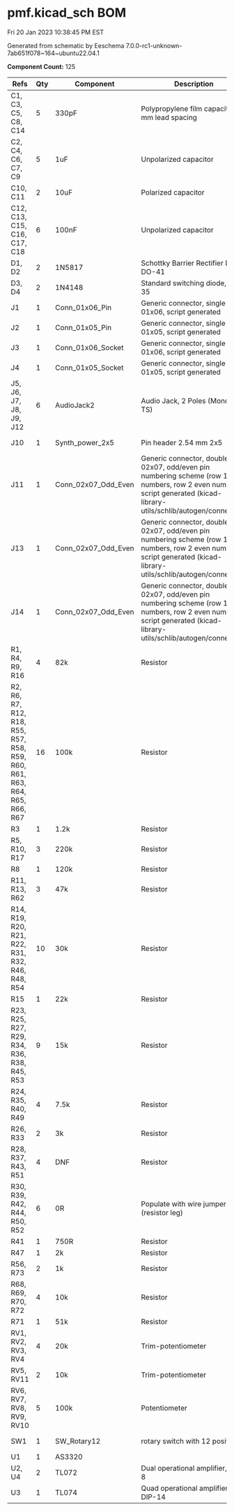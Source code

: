 # pmf.kicad_sch BOM

Fri 20 Jan 2023 10:38:45 PM EST

Generated from schematic by Eeschema 7.0.0-rc1-unknown-7ab651f078~164~ubuntu22.04.1

**Component Count:** 125

| Refs | Qty | Component | Description | Manufacturer | Part | Vendor | SKU |
| ----- | --- | ---- | ----------- | ---- | ---- | ---- | ---- |
| C1, C3, C5, C8, C14 | 5 | 330pF | Polypropylene film capacitor, 5 mm lead spacing | WIMA | FKP2D003301D00JSSD | Tayda | 1928-1236-ND |
| C2, C4, C6, C7, C9 | 5 | 1uF | Unpolarized capacitor |  |  | Tayda |  |
| C10, C11 | 2 | 10uF | Polarized capacitor |  |  | Tayda | A-4349 |
| C12, C13, C15, C16, C17, C18 | 6 | 100nF | Unpolarized capacitor |  |  | Tayda | A-553 |
| D1, D2 | 2 | 1N5817 | Schottky Barrier Rectifier Diode, DO-41 |  |  | Tayda | A-159 |
| D3, D4 | 2 | 1N4148 | Standard switching diode, DO-35 |  |  | Tayda | A-157 |
| J1 | 1 | Conn_01x06_Pin | Generic connector, single row, 01x06, script generated |  |  |  |  |
| J2 | 1 | Conn_01x05_Pin | Generic connector, single row, 01x05, script generated |  |  |  |  |
| J3 | 1 | Conn_01x06_Socket | Generic connector, single row, 01x06, script generated |  |  |  |  |
| J4 | 1 | Conn_01x05_Socket | Generic connector, single row, 01x05, script generated |  |  |  |  |
| J5, J6, J7, J8, J9, J12 | 6 | AudioJack2 | Audio Jack, 2 Poles (Mono / TS) |  |  | Tayda | A-1121 |
| J10 | 1 | Synth_power_2x5 | Pin header 2.54 mm 2x5 |  |  | Tayda | A-2939 |
| J11 | 1 | Conn_02x07_Odd_Even | Generic connector, double row, 02x07, odd/even pin numbering scheme (row 1 odd numbers, row 2 even numbers), script generated (kicad-library-utils/schlib/autogen/connector/) |  |  |  |  |
| J13 | 1 | Conn_02x07_Odd_Even | Generic connector, double row, 02x07, odd/even pin numbering scheme (row 1 odd numbers, row 2 even numbers), script generated (kicad-library-utils/schlib/autogen/connector/) |  |  |  |  |
| J14 | 1 | Conn_02x07_Odd_Even | Generic connector, double row, 02x07, odd/even pin numbering scheme (row 1 odd numbers, row 2 even numbers), script generated (kicad-library-utils/schlib/autogen/connector/) |  |  |  |  |
| R1, R4, R9, R16 | 4 | 82k | Resistor |  |  | Tayda |  |
| R2, R6, R7, R12, R18, R55, R57, R58, R59, R60, R61, R63, R64, R65, R66, R67 | 16 | 100k | Resistor |  |  | Tayda |  |
| R3 | 1 | 1.2k | Resistor |  |  | Tayda |  |
| R5, R10, R17 | 3 | 220k | Resistor |  |  | Tayda |  |
| R8 | 1 | 120k | Resistor |  |  | Tayda |  |
| R11, R13, R62 | 3 | 47k | Resistor |  |  | Tayda |  |
| R14, R19, R20, R21, R22, R31, R32, R46, R48, R54 | 10 | 30k | Resistor |  |  | Tayda |  |
| R15 | 1 | 22k | Resistor |  |  | Tayda |  |
| R23, R25, R27, R29, R34, R36, R38, R45, R53 | 9 | 15k | Resistor |  |  | Tayda |  |
| R24, R35, R40, R49 | 4 | 7.5k | Resistor |  |  | Tayda |  |
| R26, R33 | 2 | 3k | Resistor |  |  | Tayda |  |
| R28, R37, R43, R51 | 4 | DNF | Resistor |  |  | Tayda |  |
| R30, R39, R42, R44, R50, R52 | 6 | 0R | Populate with wire jumper (resistor leg) |  |  | Tayda |  |
| R41 | 1 | 750R | Resistor |  |  | Tayda |  |
| R47 | 1 | 2k | Resistor |  |  | Tayda |  |
| R56, R73 | 2 | 1k | Resistor |  |  | Tayda |  |
| R68, R69, R70, R72 | 4 | 10k | Resistor |  |  | Tayda |  |
| R71 | 1 | 51k | Resistor |  |  | Tayda |  |
| RV1, RV2, RV3, RV4 | 4 | 20k | Trim-potentiometer |  |  | Tayda |  |
| RV5, RV11 | 2 | 10k | Trim-potentiometer |  |  | Tayda |  |
| RV6, RV7, RV8, RV9, RV10 | 5 | 100k | Potentiometer |  |  | Tayda |  |
| SW1 | 1 | SW_Rotary12 | rotary switch with 12 positions |  |  | Tayda | A-1893 |
| U1 | 1 | AS3320 |  |  |  |  |  |
| U2, U4 | 2 | TL072 | Dual operational amplifier, DIP-8 |  |  | Tayda | A-037 |
| U3 | 1 | TL074 | Quad operational amplifier, DIP-14 |  |  | Tayda | A-1138 |
    
